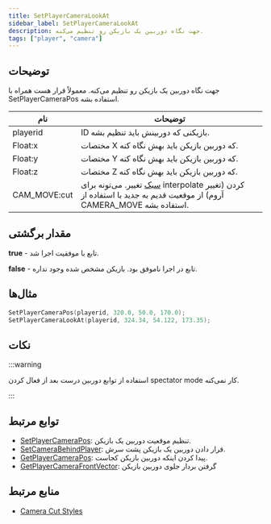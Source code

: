 ```yaml
---
title: SetPlayerCameraLookAt
sidebar_label: SetPlayerCameraLookAt
description: جهت نگاه دوربین یک بازیکن رو تنظیم می‌کنه.
tags: ["player", "camera"]
---
```


## توضیحات

جهت نگاه دوربین یک بازیکن رو تنظیم می‌کنه. معمولاً قرار هست همراه با SetPlayerCameraPos استفاده بشه.

| نام          | توضیحات                                                                                                                                  |
| ------------ | --------------------------------------------------------------------------------------------------------------------------------------- |
| playerid     | ID بازیکنی که دوربینش باید تنظیم بشه.                                                                                                   |
| Float:x      | مختصات X که دوربین بازیکن باید بهش نگاه کنه.                                                                                             |
| Float:y      | مختصات Y که دوربین بازیکن باید بهش نگاه کنه.                                                                                             |
| Float:z      | مختصات Z که دوربین بازیکن باید بهش نگاه کنه.                                                                                             |
| CAM_MOVE:cut | [سبک](../resources/cameracutstyles) تغییر. می‌تونه برای interpolate کردن (تغییر آروم) از موقعیت قدیم به جدید با استفاده از CAMERA_MOVE استفاده بشه. |

## مقدار برگشتی

**true** - تابع با موفقیت اجرا شد.

**false** - تابع در اجرا ناموفق بود. بازیکن مشخص شده وجود نداره.

## مثال‌ها

```c
SetPlayerCameraPos(playerid, 320.0, 50.0, 170.0);
SetPlayerCameraLookAt(playerid, 324.34, 54.122, 173.35);
```

## نکات

:::warning

استفاده از توابع دوربین درست بعد از فعال کردن spectator mode کار نمی‌کنه.

:::

## توابع مرتبط

- [SetPlayerCameraPos](SetPlayerCameraPos): تنظیم موقعیت دوربین یک بازیکن.
- [SetCameraBehindPlayer](SetCameraBehindPlayer): قرار دادن دوربین یک بازیکن پشت سرش.
- [GetPlayerCameraPos](GetPlayerCameraPos): پیدا کردن اینکه دوربین بازیکن کجاست.
- [GetPlayerCameraFrontVector](GetPlayerCameraFrontVector): گرفتن بردار جلوی دوربین بازیکن

## منابع مرتبط

- [Camera Cut Styles](../resources/cameracutstyles)